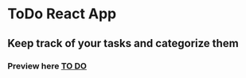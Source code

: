 # ToDo React App
## Keep track of your tasks and categorize them
### Preview here <a href="https://arsalan-bashir.github.io/To-Do-App">TO DO </a>
